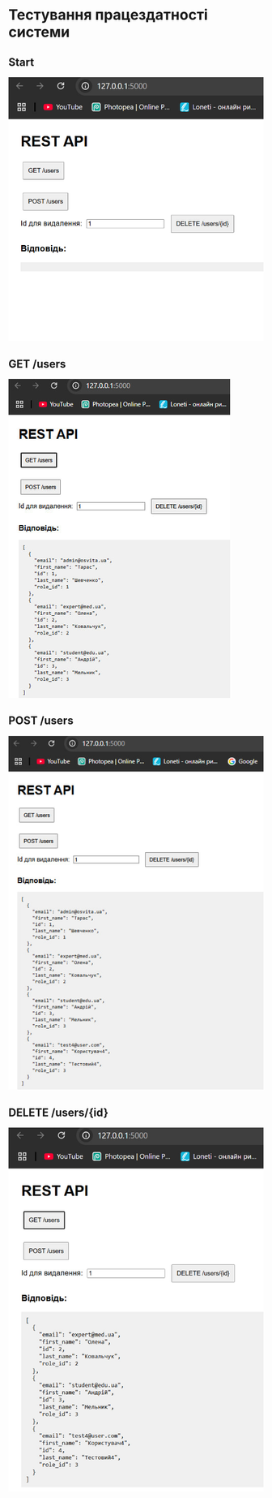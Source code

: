 # Тестування працездатності системи
## Start

![Вигляд сайту при заході на нього](https://github.com/ArtemVahabov/edu_db_labs_vahabov/blob/main/docs/test/%D0%92%D0%B8%D0%B3%D0%BB%D1%8F%D0%B4%20%D1%81%D0%B0%D0%B9%D1%82%D1%83%20%D0%BF%D1%80%D0%B8%20%D0%B7%D0%B0%D1%85%D0%BE%D0%B4%D1%96%20%D0%BD%D0%B0%20%D0%BD%D1%8C%D0%BE%D0%B3%D0%BE.jpg)

## GET /users

![get(база без змін)](https://github.com/ArtemVahabov/edu_db_labs_vahabov/blob/main/docs/test/get(%D0%B1%D0%B0%D0%B7%D0%B0%20%D0%B1%D0%B5%D0%B7%20%D0%B7%D0%BC%D1%96%D0%BD).jpg)

## POST /users 

![База після додання користувача](https://github.com/ArtemVahabov/edu_db_labs_vahabov/blob/main/docs/test/%D0%91%D0%B0%D0%B7%D0%B0%20%D0%BF%D1%96%D1%81%D0%BB%D1%8F%20%D0%B4%D0%BE%D0%B4%D0%B0%D0%BD%D0%BD%D1%8F%20%D0%BA%D0%BE%D1%80%D0%B8%D1%81%D1%82%D1%83%D0%B2%D0%B0%D1%87%D0%B0.jpg)

## DELETE /users/{id}

![База після видалення першого користувача](https://github.com/ArtemVahabov/edu_db_labs_vahabov/blob/main/docs/test/%D0%91%D0%B0%D0%B7%D0%B0%20%D0%BF%D1%96%D1%81%D0%BB%D1%8F%20%D0%B2%D0%B8%D0%B4%D0%B0%D0%BB%D0%B5%D0%BD%D0%BD%D1%8F%20%D0%BF%D0%B5%D1%80%D1%88%D0%BE%D0%B3%D0%BE%20%D0%BA%D0%BE%D1%80%D0%B8%D1%81%D1%82%D1%83%D0%B2%D0%B0%D1%87%D0%B0.jpg)